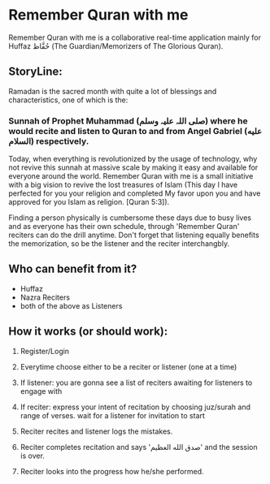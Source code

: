 # Remember Quran with me
Remember Quran with me is a collaborative real-time application mainly for Huffaz حُفَّاظ‎‎ (The Guardian/Memorizers of The Glorious Quran).

## StoryLine:
Ramadan is the sacred month with quite a lot of blessings and characteristics, one of which is the:

### Sunnah of Prophet Muhammad (صلی اللہ علیہ وسلم) where he would recite and listen to Quran to and from Angel Gabriel (عليه السلام) respectively.

Today, when everything is revolutionized by the usage of technology, why not revive this sunnah at massive scale by making it easy and available for everyone around the world. Remember Quran with me is a small initiative with a big vision to revive the lost treasures of Islam (This day I have perfected for you your religion and completed My favor upon you and have approved for you Islam as religion. [Quran 5:3]).

Finding a person physically is cumbersome these days due to busy lives and as everyone has their own schedule, through 'Remember Quran' reciters can do the drill anytime. Don't forget that listening equally benefits the memorization, so be the listener and the reciter interchangbly.

## Who can benefit from it?
* Huffaz
* Nazra Reciters
* both of the above as Listeners

## How it works (or should work):
1) Register/Login

2) Everytime choose either to be a reciter or listener (one at a time)

3) If listener: you are gonna see a list of reciters awaiting for listeners to engage with

4) If reciter: express your intent of recitation by choosing juz/surah and range of verses. wait for a listener for invitation to start

5) Reciter recites and listener logs the mistakes.

6) Reciter completes recitation and says 'صدق الله العظيم' and the session is over.

7) Reciter looks into the progress how he/she performed.
